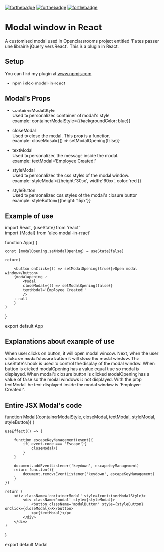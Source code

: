 [![forthebadge](https://forthebadge.com/images/badges/made-with-javascript.svg)](https://forthebadge.com)
[![forthebadge](https://forthebadge.com/images/badges/uses-css.svg)](https://forthebadge.com)
[![forthebadge](https://forthebadge.com/images/badges/uses-html.svg)](https://forthebadge.com)

# Modal window in React

A customized modal used in Openclassrooms project entitled 'Faites passer une librairie jQuery vers React'.
This is a plugin in React.

## Setup

You can find my plugin at <a href='https://www.npmjs.com'>www.npmjs.com</a>

- npm i alex-modal-in-react

## Modal's Props 

- containerModalStyle <br />
Used to personalized container of modal's style <br />
example: containerModalStyle={{backgroundColor: blue}}

- closeModal <br />
Used to close the modal. This prop is a function. <br />
example: closeMosal={() => setModalOpening(false)}

- textModal <br />
Used to personalized the message inside the modal. <br />
example: textModal='Employee Created!'

- styleModal <br />
Used to personalized the css styles of the modal window. <br />
example: styleModal={{height:'30px', width:'60px', color:'red'}}

- styleButton <br />
Used to personalized css styles of the modal's closure button <br />
example: styleButton={{height:'15px'}}

## Example of use

import React, {useState} from 'react' <br />
import {Modal} from 'alex-modal-in-react'

function App() {

    const [modalOpening,setModalOpening] = useState(false)

    return(

        <button onClick={() => setModalOpening(true)}>Open modal window</button>
        {modalOpening ?
            <Modal
            closeModal={() => setModalOpening(false)}
            textModal='Employee Created!'    
            />
        : null
        }      
    )
}

export default App

## Explanations about example of use

When user clicks on button, it will open modal window. Next, when the user clicks on modal'closure button it will
close the modal window. The useState's hook is used to control the display of the modal window. When button is
clicked modalOpening has a value equal true so modal is displayed. When modal's closure button is clicked modalOpening
has a value of false so the modal windows is not displayed. With the prop textModal the text displayed inside the
modal window is 'Employee Created!'. 

## Entire JSX Modal's code

function Modal({containerModalStyle, closeModal, textModal, styleModal, styleButton}) {

    useEffect(() => {

        function escapeKeyManagement(event){
            if( event.code === 'Escape'){
                closeModal()
            }
        }

        document.addEventListener('keydown', escapeKeyManagement)
        return function(){
            document.removeEventListener('keydown', escapeKeyManagement)
        }
    })

    return (
        <div className='containerModal' style={containerModalStyle}>
            <div className='modal' style={styleModal}>
                <button className='modalButton' style={styleButton} onClick={closeModal}>X</button>
                <p>{textModal}</p>
            </div>
        </div>
    )
}

export default Modal
